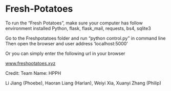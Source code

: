 # Fresh-Potatoes

To run the “Fresh Potatoes”, make sure your computer has follow environment installed
Python, 
flask, 
flask_mail, 
requests, 
bs4, 
sqlite3

Go to the Freshpotatoes folder and run “python control.py” in command line
Then open the browser and user address ‘localhost:5000’

Or you can simply enter the following url in your browser

www.freshpotatoes.xyz

Credit:
Team Name: HPPH

Li Jiang (Phoebe),
Haoran Liang (Harlan),
Weiyi Xia,
Xuanyi Zhang (Philip)

